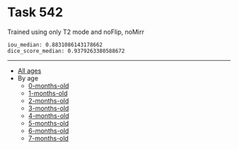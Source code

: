 Task 542
========

Trained using only T2 mode and noFlip, noMirr
```
iou_median: 0.8831086143178662
dice_score_median: 0.9379263380588672
```
---

* [All ages](542-all-measures.md)
* By age
  * [0-months-old](./by_month/0mo/542_0mo.md)
  * [1-months-old](./by_month/1mo/542_1mo.md)
  * [2-months-old](./by_month/2mo/542_2mo.md)
  * [3-months-old](./by_month/3mo/542_3mo.md)
  * [4-months-old](./by_month/4mo/542_4mo.md)
  * [5-months-old](./by_month/6mo/542_5mo.md)
  * [6-months-old](./by_month/7mo/542_6mo.md)
  * [7-months-old](./by_month/7mo/542_8mo.md)
